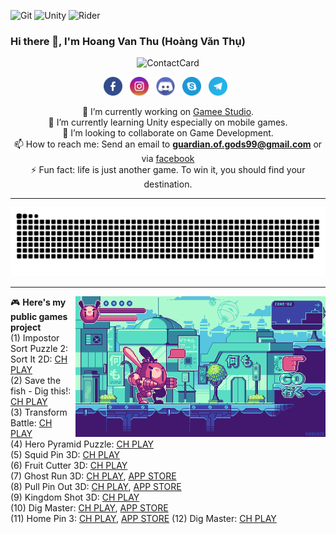 ![Git][git-shield]
![Unity][unity-shield]
![Rider][rider-shield]
### Hi there 👋, I'm Hoang Van Thu (Hoàng Văn Thụ)

<div align="center">
	<img src="https://github.com/GuardianOfGods/GuardianOfGods/assets/52252046/9fcd0977-75d5-406d-afb4-2b07683ae3c7" alt="ContactCard"> 
<p align='center'>
<a href="https://www.facebook.com/sThunderSwords"><img height="30" src="Media/Icons/facebook.png"></a>&nbsp;&nbsp;
<a href="https://www.instagram.com/guardian.of.gods/"><img height="30" src="Media/Icons/instagram.png"></a>&nbsp;&nbsp;
<a href="https://discordapp.com/users/832622687691603980/"><img height="30" src="Media/Icons/discord.png"></a>&nbsp;&nbsp;
<a href="https://join.skype.com/invite/Vbew3CNINw8m"><img height="30" src="Media/Icons/skype.png"></a>&nbsp;&nbsp;
<a href="https://t.me/HoangVanThu99"><img height="30" src="Media/Icons/telegram.png"></a>&nbsp;&nbsp;
</p>
	
🔭 I’m currently working on [Gamee Studio](https://gameestudio.com/).<br>
🌱 I’m currently learning Unity especially on mobile games. <br>
👯 I’m looking to collaborate on Game Development.<br>
📫 How to reach me: Send an email to **guardian.of.gods99@gmail.com** or via [facebook](https://www.facebook.com/sThunderSwords/) <br>
⚡ Fun fact: life is just another game. To win it, you should find your destination.<br>
</div>

  ---

 <div align="center">
	<img src="https://raw.githubusercontent.com/GuardianOfGods/GuardianOfGods/output/github-contribution-grid-snake.svg#gh-light-mode-only" alt="ContactCard"> 
</div>


  ---

<p>
  <a href="https://github.com/GuardianOfGods/GuardianOfGods/blob/main/Media/Gif1.gif"><img width="400" align='right'src="Media/Gif1.gif?raw=true"></a>
</p>
 
🎮 **Here's my public games project** <br />
(1) Impostor Sort Puzzle 2: Sort It 2D: [CH PLAY](https://play.google.com/store/apps/details?id=com.twentypercent.Imposter2&hl=en&gl=US)<br />
(2) Save the fish - Dig this!: [CH PLAY](https://play.google.com/store/apps/details?id=com.gamee.fishdig&hl=en&gl=US)<br />
(3) Transform Battle: [CH PLAY](https://play.google.com/store/apps/details?id=com.gamee.transformbattle)<br />
(4) Hero Pyramid Puzzle: [CH PLAY](https://play.google.com/store/apps/details?id=com.gamee.heropyramid)<br />
(5) Squid Pin 3D: [CH PLAY](https://play.google.com/store/apps/details?id=com.GameeStudio.PoppyPin3D)<br />
(6) Fruit Cutter 3D: [CH PLAY](https://play.google.com/store/apps/details?id=com.gamee.fruitcutter3dfree)<br />
(7) Ghost Run 3D: [CH PLAY](https://play.google.com/store/apps/details?id=com.gamee.ghost.evolution), [APP STORE](https://apps.apple.com/tr/app/ghost-evolution-tap-soul-of-the-creepy-mutant/id1111106682)<br />
(8) Pull Pin Out 3D: [CH PLAY](https://play.google.com/store/apps/details?id=com.gamee.pull.pin.puzzle), [APP STORE](https://apps.apple.com/us/app/pull-pin-out-3d/id6443933564) <br />
(9) Kingdom Shot 3D: [CH PLAY](https://play.google.com/store/apps/details?id=com.gamee.games.onebutton.kingdomshot&hl=vi&gl=US) <br />
(10) Dig Master: [CH PLAY](https://play.google.com/store/apps/details?id=com.gamee.digmaster.escape.underground), [APP STORE](https://apps.apple.com/ca/app/dig-master-zombiesurvival/id6450600298) <br />
(11) Home Pin 3: [CH PLAY](https://play.google.com/store/apps/details?id=com.gamee.brainly.homepin3.pullpin.puzzle), [APP STORE](https://apps.apple.com/vn/app/home-pin-3d/id6451407662)
(12) Dig Master: [CH PLAY](https://play.google.com/store/apps/details?id=com.gamee.projectmakeover.pullthepin.puzzle&hl=vi-VN) <br />

[git-shield]: https://img.shields.io/badge/GIT-E44C30?style=for-the-badge&logo=git&logoColor=white
[unity-shield]: https://img.shields.io/badge/Unity-100000?style=for-the-badge&logo=unity&logoColor=white
[rider-shield]: https://img.shields.io/badge/Rider-000000?style=for-the-badge&logo=Rider&logoColor=white
[star-shield]: https://img.shields.io/github/stars/GuardianOfGods?style=social
[stats-shield]: https://github-readme-stats.vercel.app/api/top-langs/?username=GuardianOfGods&theme=blue-green
 

